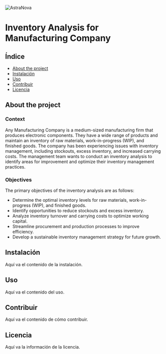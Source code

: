 
![AstraNova](https://github.com/user-attachments/assets/b02decf7-4211-48a5-8d2c-0d1da52b2ddd)

# Inventory Analysis for Manufacturing Company

## Índice

- [About the project](#About-the-project)
- [Instalación](#instalación)
- [Uso](#uso)
- [Contribuir](#contribuir)
- [Licencia](#licencia)

## About the project
### Context 
Any Manufacturing Company is a medium-sized manufacturing firm that produces electronic components. They have a wide range of products and maintain an inventory of raw materials, work-in-progress (WIP), and finished goods. The company has been experiencing issues with inventory management, including stockouts, excess inventory, and increased carrying costs. The management team wants to conduct an inventory analysis to identify areas for improvement and optimize their inventory management practices.

### Objectives

The primary objectives of the inventory analysis are as follows:

- Determine the optimal inventory levels for raw materials, work-in-progress (WIP), and finished goods.
- Identify opportunities to reduce stockouts and excess inventory.
- Analyze inventory turnover and carrying costs to optimize working capital.
- Streamline procurement and production processes to improve efficiency.
- Develop a sustainable inventory management strategy for future growth.

## Instalación
Aquí va el contenido de la instalación.

## Uso
Aquí va el contenido del uso.

## Contribuir
Aquí va el contenido de cómo contribuir.

## Licencia
Aquí va la información de la licencia.
